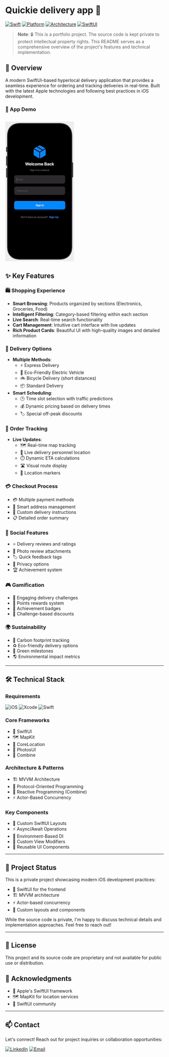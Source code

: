 # Quickie delivery app 📱

[![Swift](https://img.shields.io/badge/Swift-5.0+-orange.svg)](https://swift.org)
[![Platform](https://img.shields.io/badge/Platform-iOS%2016.0+-blue.svg)](https://developer.apple.com/ios/)
[![Architecture](https://img.shields.io/badge/Architecture-MVVM-brightgreen.svg)](https://developer.apple.com/documentation/swiftui)
[![SwiftUI](https://img.shields.io/badge/Framework-SwiftUI-purple.svg)](https://developer.apple.com/xcode/swiftui/)

> **Note**: 🔒 This is a portfolio project. The source code is kept private to protect intellectual property rights. This README serves as a comprehensive overview of the project's features and technical implementation.

## 📱 Overview

A modern SwiftUI-based hyperlocal delivery application that provides a seamless experience for ordering and tracking deliveries in real-time. Built with the latest Apple technologies and following best practices in iOS development.
### 📱 App Demo
![App Demo](app.gif)
---

## ✨ Key Features

### 🛍️ Shopping Experience
- **Smart Browsing**: Products organized by sections (Electronics, Groceries, Food)
- **Intelligent Filtering**: Category-based filtering within each section
- **Live Search**: Real-time search functionality
- **Cart Management**: Intuitive cart interface with live updates
- **Rich Product Cards**: Beautiful UI with high-quality images and detailed information

### 🚚 Delivery Options
- **Multiple Methods**:
  - ⚡ Express Delivery
  - 🌱 Eco-Friendly Electric Vehicle
  - 🚲 Bicycle Delivery (short distances)
  - 📦 Standard Delivery
- **Smart Scheduling**: 
  - 🕒 Time slot selection with traffic predictions
  - 💰 Dynamic pricing based on delivery times
  - 🏷️ Special off-peak discounts

### 📍 Order Tracking
- **Live Updates**: 
  - 🗺️ Real-time map tracking
  - 🚗 Live delivery personnel location
  - ⏱️ Dynamic ETA calculations
  - 🛣️ Visual route display
  - 📌 Location markers

### 💳 Checkout Process
- 💳 Multiple payment methods
- 📍 Smart address management
- 📝 Custom delivery instructions
- 📋 Detailed order summary

### 🌟 Social Features
- ⭐ Delivery reviews and ratings
- 📸 Photo review attachments
- 🏷️ Quick feedback tags
- 🔐 Privacy options
- 🏆 Achievement system

### 🎮 Gamification
- 🎯 Engaging delivery challenges
- 💎 Points rewards system
- 🏅 Achievement badges
- 🎁 Challenge-based discounts

### 🌍 Sustainability
- 🌱 Carbon footprint tracking
- ♻️ Eco-friendly delivery options
- 🌿 Green milestones
- 🌎 Environmental impact metrics

---

## 🛠 Technical Stack

### Requirements
![iOS](https://img.shields.io/badge/iOS-16.0%2B-blue)
![Xcode](https://img.shields.io/badge/Xcode-14.0%2B-blue)
![Swift](https://img.shields.io/badge/Swift-5.0%2B-orange)

### Core Frameworks
- 📱 SwiftUI
- 🗺️ MapKit
- 📍 CoreLocation
- 📸 PhotosUI
- 🔄 Combine

### Architecture & Patterns
- 🏗️ MVVM Architecture
- 🧩 Protocol-Oriented Programming
- 🔄 Reactive Programming (Combine)
- ⚡ Actor-Based Concurrency

### Key Components
- 📐 Custom SwiftUI Layouts
- ⚡ Async/Await Operations
- 💉 Environment-Based DI
- 🎨 Custom View Modifiers
- 🧱 Reusable UI Components

---

## 📱 Project Status

This is a private project showcasing modern iOS development practices:
- 🎨 SwiftUI for the frontend
- 🏗️ MVVM architecture
- ⚡ Actor-based concurrency
- 📐 Custom layouts and components

While the source code is private, I'm happy to discuss technical details and implementation approaches. Feel free to reach out!

---

## 📄 License

This project and its source code are proprietary and not available for public use or distribution.

## 🙏 Acknowledgments

- 🍎 Apple's SwiftUI framework
- 🗺️ MapKit for location services
- 👥 SwiftUI community

---

## 📫 Contact
 
Let's connect! Reach out for project inquiries or collaboration opportunities: 

[![LinkedIn](https://img.shields.io/badge/LinkedIn-Connect-blue)](https://www.linkedin.com/in/tanishq-prabhu-b71467166/)
[![Email](https://img.shields.io/badge/Email-Contact-red)](mailto:tanishqprabhu20@gmail.com)


